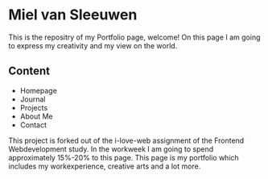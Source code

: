 # Miel van Sleeuwen 
This is the repositry of my Portfolio page, welcome! On this page I am going to express my creativity and my view on the world.

## Content
 - Homepage
 - Journal
 - Projects
 - About Me
 - Contact

This project is forked out of the i-love-web assignment of the Frontend Webdevelopment study. In the workweek I am going to spend approximately 15%-20% to this page. This page is my portfolio which includes my workexperience, creative arts and a lot more.
